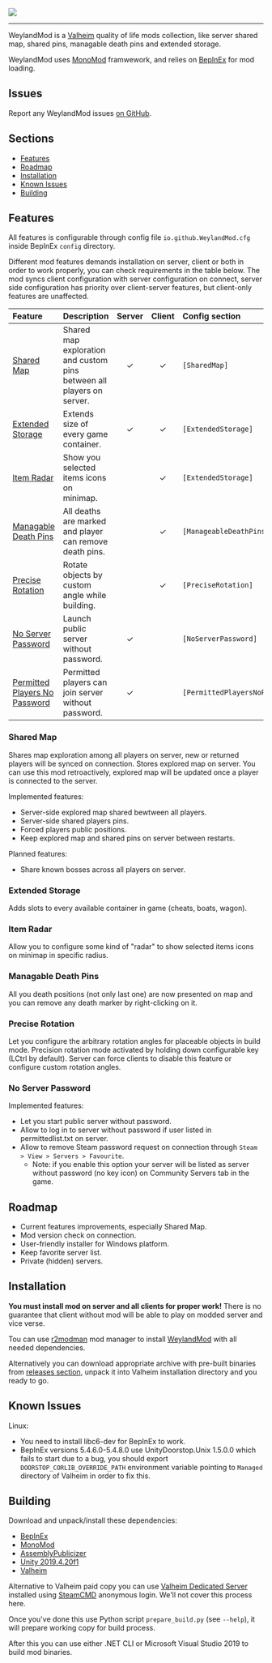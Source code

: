 ![](https://i.imgur.com/NlUKpYA.png)

---

WeylandMod is a [Valheim](https://www.valheimgame.com/) quality of life mods collection, like server shared map, shared pins, managable death pins and extended storage.

WeylandMod uses [MonoMod](https://github.com/MonoMod/MonoMod) framwework, and relies on [BepInEx](https://github.com/BepInEx/BepInEx) for mod loading.

## Issues

Report any WeylandMod issues [on GitHub](https://github.com/WeylandMod/WeylandMod/issues).

## Sections

* [Features](#features)
* [Roadmap](#roadmap)
* [Installation](#installation)
* [Known Issues](#known-issues)
* [Building](#building)

## Features

All features is configurable through config file `io.github.WeylandMod.cfg` inside BepInEx `config` directory.

Different mod features demands installation on server, client or both in order to work properly, you can check requirements in the table below. The mod syncs client configuration with server configuration on connect, server side configuration has priority over client-server features, but client-only features are unaffected.

Feature | Description | Server | Client | Config section
:------ | :------ | :----: | :----: | :-------------
[Shared Map](#shared-map) | Shared map exploration and custom pins between all players on server. | ✓ | ✓ | `[SharedMap]`
[Extended Storage](#extended-storage) | Extends size of every game container. | ✓ | ✓ | `[ExtendedStorage]`
[Item Radar](#item-radar) | Show you selected items icons on minimap. | | ✓ | `[ExtendedStorage]`
[Managable Death Pins](#managable-death-pins) | All deaths are marked and player can remove death pins. | | ✓ | `[ManageableDeathPins]`
[Precise Rotation](#precise-rotation) | Rotate objects by custom angle while building. | | ✓ | `[PreciseRotation]`
[No Server Password](#no-server-password) | Launch public server without password. | ✓ | | `[NoServerPassword]`
[Permitted Players No Password](#no-server-password) | Permitted players can join server without password. | ✓ | | `[PermittedPlayersNoPassword]`

### Shared Map

Shares map exploration among all players on server, new or returned players will be synced on connection. Stores explored map on server. You can use this mod retroactively, explored map will be updated once a player is connected to the server.

Implemented features:

* Server-side explored map shared bewtween all players.
* Server-side shared players pins.
* Forced players public positions.
* Keep explored map and shared pins on server between restarts.

Planned features:

* Share known bosses across all players on server.

### Extended Storage

Adds slots to every available container in game (cheats, boats, wagon).

### Item Radar

Allow you to configure some kind of "radar" to show selected items icons on minimap in specific radius.

### Managable Death Pins

All you death positions (not only last one) are now presented on map and you can remove any death marker by right-clicking on it.

### Precise Rotation

Let you configure the arbitrary rotation angles for placeable objects in build mode. Precision rotation mode activated by holding down configurable key (LCtrl by default). Server can force clients to disable this feature or configure custom rotation angles.

### No Server Password

Implemented features:

* Let you start public server without password.
* Allow to log in to server without password if user listed in permittedlist.txt on server.
* Allow to remove Steam password request on connection through `Steam > View > Servers > Favourite`.
  * Note: if you enable this option your server will be listed as server without password (no key icon) on Community Servers tab in the game.

## Roadmap

* Current features improvements, especially Shared Map.
* Mod version check on connection.
* User-friendly installer for Windows platform.
* Keep favorite server list.
* Private (hidden) servers.

## Installation

**You must install mod on server and all clients for proper work!** There is no guarantee that client without mod will be able to play on modded server and vice verse.

Tou can use [r2modman](https://valheim.thunderstore.io/package/ebkr/r2modman/) mod manager to install [WeylandMod](https://valheim.thunderstore.io/package/WeylandMod/WeylandMod/) with all needed dependencies.

Alternatively you can download appropriate archive with pre-built binaries from [releases section](https://github.com/WeylandMod/WeylandMod/releases), unpack it into Valheim installation directory and you ready to go.

## Known Issues

Linux:

* You need to install libc6-dev for BepInEx to work.
* BepInEx versions 5.4.6.0-5.4.8.0 use UnityDoorstop.Unix 1.5.0.0 which fails to start due to a bug, you should export `DOORSTOP_CORLIB_OVERRIDE_PATH` environment variable pointing to `Managed` directory of Valheim in order to fix this.

## Building

Download and unpack/install these dependencies:

* [BepInEx](https://github.com/BepInEx/BepInEx)
* [MonoMod](https://github.com/MonoMod/MonoMod)
* [AssemblyPublicizer](https://github.com/WeylandMod/AssemblyPublicizer)
* [Unity 2019.4.20f1](https://unity3d.com/unity/qa/lts-releases)
* [Valheim](https://www.valheimgame.com/)

Alternative to Valheim paid copy you can use [Valheim Dedicated Server](https://steamdb.info/app/896660/) installed using [SteamCMD](https://developer.valvesoftware.com/wiki/SteamCMD) anonymous login. We'll not cover this process here.

Once you've done this use Python script `prepare_build.py` (see `--help`), it will prepare working copy for build process.

After this you can use either .NET CLI or Microsoft Visual Studio 2019 to build mod binaries.
